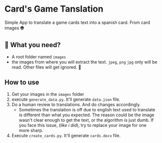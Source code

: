 # Card's Game Tanslation

Simple App to translate a game cards text into a spanish card. From card images 👽️

## 📝 What you need?

- A root folder named `images`
- the images from where you will extract the text. `jpeg`, `png` `jpg` only will be read. Other files will get ignored. 🧐

## How to use

1. Get your images in the `images` folder
2. execute `generate_data.py`. It'll generate `data.json` file.
3. Do a human review to translations. And do changes accordingly.
   - Sometimes the translation is off due to english text used to translate is different than what you expected. The reason could be the image wasn't clear enough to get the text, or the algorithm is just dumb. If you face this issue, (_like i did_), try to replace your image for one more sharp.
4. Execute `create_cards.py`. It'll generate `cards.docx` file.
